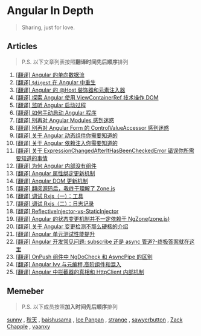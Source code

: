 # Angular In Depth

> Sharing, just for love.

## Articles

> P.S. 以下文章列表按照**翻译时间先后顺序**排列

1. [[翻译] Angular 的单向数据流](articles/angular-48.[翻译]-Angular-的单向数据流.md)
2. [[翻译] `$digest` 在 Angular 中重生](articles/angular-5.[翻译]-$digest-在-Angular-中重生.md)
3. [[翻译] Angular 的 @Host 装饰器和元素注入器](articles/angular-81.[翻译]-Angular-的-@Host-装饰器和元素注入器.md)
4. [[翻译] 探索 Angular 使用 ViewContainerRef 技术操作 DOM](articles/angular-3.[翻译]-探索-Angular-使用-ViewContainerRef-技术操作-DOM.md)
5. [[翻译] 监听 Angular 启动过程](articles/angular-related-1.[翻译]-监听-Angular-启动过程.md)
6. [[翻译] 如何手动启动 Angular 程序](articles/angular-1.[翻译]-如何手动启动-Angular-程序.md)
7. [[翻译] 别再对 Angular Modules 感到迷惑](articles/angular-19.[翻译]-别再对-Angular-Modules-感到迷惑.md)
8. [[翻译] 别再对 Angular Form 的 ControlValueAccessor 感到迷惑](articles/angular-32.[翻译]-别再对-Angular-Form-的-ControlValueAccessor-感到迷惑.md)
9. [[翻译] 关于 Angular 动态组件你需要知道的](articles/angular-6.[翻译]-关于-Angular-动态组件你需要知道的.md)
10. [[翻译] 关于 Angular 依赖注入你需要知道的](articles/angular-65.[翻译]-关于-Angular-依赖注入你需要知道的.md)
11. [[翻译] 关于 ExpressionChangedAfterItHasBeenCheckedError 错误你所需要知道的事情](articles/angular-4.[翻译]-关于-ExpressionChangedAfterItHasBeenCheckedError-错误你所需要知道的事情.md)
12. [[翻译] 为何 Angular 内部没有组件](articles/angular-16.[翻译]-为何-Angular-内部没有组件.md)
13. [[翻译] Angular 属性绑定更新机制](articles/angular-15.[翻译]-Angular-属性绑定更新机制.md)
14. [[翻译] Angular DOM 更新机制](articles/angular-14.[翻译]-Angular-DOM-更新机制.md)
15. [[翻译] 翻阅源码后，我终于理解了 Zone.js](articles/angular-35.[翻译]-翻阅源码后，我终于理解了Zone.js.md)
16. [[翻译] 调试 Rxjs（一）：工具](articles/rxjs-2.[翻译]-调试-Rxjs（一）：工具.md)
17. [[翻译] 调试 Rxjs（二）：日志记录](articles/rxjs-5.[翻译]-调试-Rxjs（二）：日志记录.md)
18. [[翻译] ReflectiveInjector-vs-StaticInjector](articles/angular-18.[翻译]-Angular-的-ReflectiveInjector-vs-StaticInjector)
19. [[翻译] Angular 的状态变更机制并不一定依赖于 NgZone(zone.js)](articles/angular-40.[翻译]-Angular的状态变更机制并不一定依赖于NgZone(zone.js).md)
20. [[翻译] 关于 Angular 变更检测不那么硬核的介绍](articles/angular-142.[翻译]-关于Angular变更检测不那么硬核的介绍.md)
21. [[翻译] Angular 单元测试性能提升](articles/angular-71.[翻译]-Angular-单元测试性能提升.md)
22. [[翻译] Angular 开发常见问题: subscribe 还是 async 管道?-终极答案就在这里](articles/angular-123.[翻译]-Angular-开发常见问题-subscribe-还是-async-管道-终极答案就在这里.md)
23. [[翻译] OnPush 组件中 NgDoCheck 和 AsyncPipe 的区别](articles/rxjs-37.[翻译]-OnPush-组件中-NgDoCheck-和-AsyncPipe-的区别.md)
24. [[翻译] Angular Ivy 与元编程,高阶组件和混入](articles/nrwl-1.[翻译]-Angular-Ivy-与元编程,高阶组件和混入.md)
25. [[翻译] Angular 中拦截器的真相和 HttpClient 内部机制](articles/rxjs-17.[翻译]-Angular-中拦截器的真相和-HttpClient-内部机制.md)

## Memeber 

> P.S. 以下成员按照**加入时间先后顺序**排列

[sunny](https://segmentfault.com/u/lx1036/articles) , [秋天](http://www.github.com/jkhhuse) , [baishusama](https://github.com/baishusama) , [Ice Panpan](http://www.github.com/TanYiBing) , [strange]() , [sawyerbutton](https://github.com/sawyerbutton) , [Zack Chapple](https://twitter.com/ZChapple) , [vaanxy](https://github.com/vaanxy)
